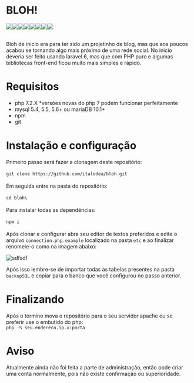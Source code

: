 # BLOH!

[![](https://sourcerer.io/fame/italodea/italodea/bloh/images/0)](https://sourcerer.io/fame/italodea/italodea/bloh/links/0)[![](https://sourcerer.io/fame/italodea/italodea/bloh/images/1)](https://sourcerer.io/fame/italodea/italodea/bloh/links/1)[![](https://sourcerer.io/fame/italodea/italodea/bloh/images/2)](https://sourcerer.io/fame/italodea/italodea/bloh/links/2)[![](https://sourcerer.io/fame/italodea/italodea/bloh/images/3)](https://sourcerer.io/fame/italodea/italodea/bloh/links/3)[![](https://sourcerer.io/fame/italodea/italodea/bloh/images/4)](https://sourcerer.io/fame/italodea/italodea/bloh/links/4)[![](https://sourcerer.io/fame/italodea/italodea/bloh/images/5)](https://sourcerer.io/fame/italodea/italodea/bloh/links/5)[![](https://sourcerer.io/fame/italodea/italodea/bloh/images/6)](https://sourcerer.io/fame/italodea/italodea/bloh/links/6)[![](https://sourcerer.io/fame/italodea/italodea/bloh/images/7)](https://sourcerer.io/fame/italodea/italodea/bloh/links/7)

<br>
Bloh de inicio era para ter sido um projetinho de blog, mas que aos poucos acabou se tornando algo mais próximo de  uma rede social. No inicio deveria ser feito usando laravel 6, mas que com PHP puro e algumas bibliotecas front-end ficou muito mais simples e rápido.


# Requisitos

 - php 7.2.X *versões novas do php 7 podem funcionar perfeitamente
 - mysql 5.4, 5.5, 5.6+ ou mariaDB 10.1+
 - npm
 - git

# Instalação e configuração
Primeiro passo será fazer a clonagem deste repositório: 
<br><br>
`git clone https://github.com/italodea/bloh.git`
<br><br>
Em seguida entre na pasta do repositório:
<br><br>
`cd bloh\`
<br><br>
Para instalar todas as dependências:
<br><br>
`npm i`
<br><br>
Após clonar e configurar abra seu editor de textos preferidos e edite o arquivo `connection.php.example` localizado na pasta `etc` e ao finalizar renomeie-o como na imagem abaixo:

![sdfsdf](https://2k169w.ch.files.1drv.com/y4mmKTgMWq1Izo7PWWwPvWXwdzSw4PROAmOmYCQ7Pon7WmxLkZ-HL8ijszGjREXLeP_jh4rMM4C7e2HwnoKFWuvp4QUKg8mpiYlopu29ymDvhJSNYLyCmn8_Wj2MsopoxPK2KEO8aNgX1TCXpPCTjA6RqJ8P5FLmJHrTdsuNMlY_Y0eN1995Glgfv4Eiq74ksLBlXzNWFWJCWe382RqEoSWfw?width=239&height=77&cropmode=none)

Após isso lembre-se de importar todas as tabelas presentes na pasta `backupSQL` e copiar para o banco que você configurou no passo anterior.

# Finalizando
Após o termino mova o repositório para o seu servidor apache ou se preferir use o embutido do php:
<br>
`php -S seu.endereco.ip.x:porta`

# Aviso

Atualmente ainda não foi feita a parte de administração, então pode criar uma conta normalmente, pois não existe confirmação ou superioridade.
